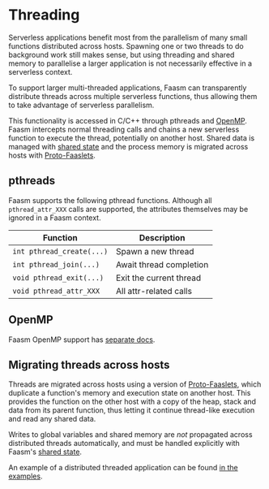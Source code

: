# Threading

Serverless applications benefit most from the parallelism of many small functions
distributed across hosts. Spawning one or two threads to do background work still 
makes sense, but using threading and shared memory to parallelise a larger application 
is not necessarily effective in a serverless context.

To support larger multi-threaded applications, Faasm can transparently distribute 
threads across multiple serverless functions, thus allowing them to take advantage 
of serverless parallelism. 

This functionality is accessed in C/C++ through pthreads and [OpenMP](openmp.md). 
Faasm intercepts normal threading calls and chains a new serverless function to execute
the thread, potentially on another host. Shared data is managed with 
[shared state](state.md) and the process memory is migrated across hosts with
[Proto-Faaslets](proto_faaslets.md).

## pthreads
 
Faasm supports the following pthread functions. Although all `pthread_attr_XXX` calls
are supported, the attributes themselves may be ignored in a Faasm context.
 
| Function | Description  |
|---|---|
| `int pthread_create(...)` | Spawn a new thread | 
| `int pthread_join(...)` | Await thread completion |
| `void pthread_exit(...)` | Exit the current thread |
| `void pthread_attr_XXX` | All attr-related calls |

## OpenMP

Faasm OpenMP support has [separate docs](openmp.md).

## Migrating threads across hosts

Threads are migrated across hosts using a version of
[Proto-Faaslets](proto_faaslets.md), which duplicate a function's memory and
execution state on another host. This provides the function on the other host
with a copy of the heap, stack and data from its parent function, thus letting
it continue thread-like execution and read any shared data. 

Writes to global variables and shared memory are _not_ propagated across
distributed threads automatically, and must be handled explicitly with Faasm's
[shared state](state.md).

An example of a distributed threaded application can be found [in the
examples](../func/demo/threads_dist.cpp).
